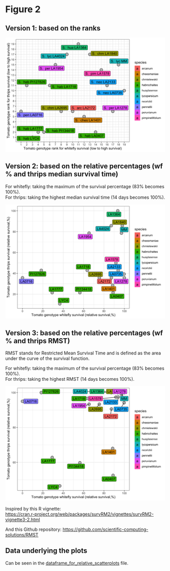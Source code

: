 # Figure 2 


## Version 1: based on the ranks
![Figure 2 - Ranks](./Version1_scatterplot_rank.png)

## Version 2: based on the relative percentages (wf % and thrips median survival time)
For whitefly: taking the maximum of the survival percentage (83% becomes 100%).  
For thrips: taking the highest median survival time (14 days becomes 100%).  

![Figure 2 - Relative %](./Version2_scatterplot_relative.png)

## Version 3: based on the relative percentages (wf % and thrips RMST)
RMST stands for Restricted Mean Survival Time and is defined as the area under the curve of the survival function. 

For whitefly: taking the maximum of the survival percentage (83% becomes 100%).  
For thrips: taking the highest RMST (14 days becomes 100%).  

![Figure 2 - Relative %](./Version3_scatterplot_relative_rmst.png)

Inspired by this R vignette:  
https://cran.r-project.org/web/packages/survRM2/vignettes/survRM2-vignette3-2.html  

And this Github repository: 
https://github.com/scientific-computing-solutions/RMST

## Data underlying the plots
Can be seen in the [dataframe_for_relative_scatterplots](./dataframe_for_relative_scatterplots.tsv) file. 